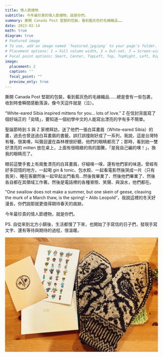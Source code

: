 ```yaml
---
title: 情人節禮物
subtitle: 今年最珍貴的情人節禮物，就是你們。
summary: 撕開 Canada Post 堅韌的包裝，看到藍灰色的毛線織品……
date: 2022-02-14
math: true
diagram: true
# Featured image
# To use, add an image named `featured.jpg/png` to your page's folder.
# Placement options: 1 = Full column width, 2 = Out-set, 3 = Screen-width
# Focal point options: Smart, Center, TopLeft, Top, TopRight, Left, Right, BottomLeft, Bottom, BottomRight
image:
  placement: 2
  caption: ''
  focal_point: ""
  preview_only: true
---
```


撕開 Canada Post 堅韌的包裝，看到藍灰色的毛線織品……總是會有一些包裹，收到時會瞬間感動落淚，像今天這件就是（泣）。

“White-eared Sibia inspired mittens for you… lots of love.”  Z 在信封背面寫了個好端正的「奕晴」，要知道一個初學中文的人能寫出漂亮的字有多不簡單。

聖誕節時到 S 與 Z 家裡拜訪，送了他們一張白耳畫眉（White-eared Sibia）的畫，過去也曾送過白耳畫眉的書籤，誤打誤撞剛好成了一系列，我說，這是台灣特有種，很美噢，叫聲迴盪在森林裡很好聽，他們的眼睛都亮了；那時，看到她一雙好漂亮的 mitten 放在桌上，上面有很精緻的鳥的圖騰，「是我自己編的噢！」，換我的眼睛亮了。

眼前這雙手套上有兩隻漂亮的白耳畫眉，仔細嗅一嗅，還有他們家的味道。曾經有好多回憶的地方，一起喝 gin & tonic、包水餃、一起看電影然後哭成一片（只有我哭）、睡在客廳然後一起早起出門看鳥…然後我畢業了、然後他們畢業了、然後各自都在其領域工作著。然後是電話裡的各種冒險、笑聲、與淚水，他們都在。

“One swallow does not make a summer, but one skein of geese, cleaving the murk of a March thaw, is the spring! – Aldo Leopold”，我說這裡的冬天好漫長，你們說那就更值得期待春天的痕跡。

今年最珍貴的情人節禮物，就是你們。

PS. 自從來到北方小鎮後，生活都慢了下來，也開始了手寫信的日子們，發現手寫文字、還有等待與期待的過程，很溫暖。

![alt text](featured.jpg)


